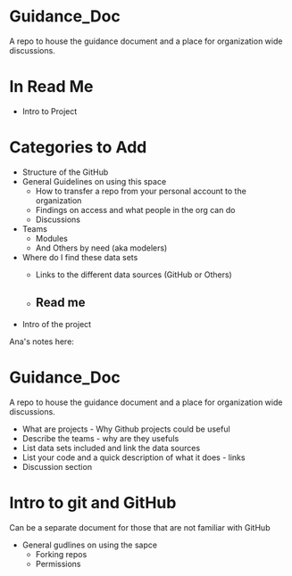 # Guidance_Doc
A repo to house the guidance document and a place for organization wide discussions. 

# In Read Me
- Intro to Project
# Categories to Add
- Structure of the GitHub
- General Guidelines on using this space
   - How to transfer a repo from your personal account to the organization
   - Findings on access and what people in the org can do
   - Discussions
- Teams
   - Modules
   - And Others by need (aka modelers)
 - Where do I find these data sets
   - Links to the different data sources (GitHub or Others)
  
   - ## Read me 

* Intro of the project

Ana's notes here: 

# Guidance_Doc

A repo to house the guidance document and a place for organization wide discussions. 

* What are projects - Why Github projects could be useful 
* Describe the teams - why are they usefuls 
* List data sets included and link the data sources
* List your code and a quick description of what it does - links
* Discussion section


# Intro to git and GitHub  

Can be a separate document for those that are not familiar with GitHub

* General gudlines on using the sapce
    - Forking repos
    - Permissions
